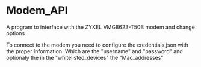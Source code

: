 # Modem_API
A program to interface with the ZYXEL  VMG8623-T50B modem and change options

To connect to the modem you need to configure the credentials.json with the proper information.
Which are the "username" and "password" and optionaly the in the "whitelisted_devices" the "Mac_addresses"
